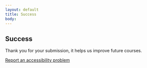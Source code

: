 ```yaml
---
layout: default
title: Success
body:
---
```


<main id="main-content">
  <div class="bg-base-lightest">
    <section class="grid-container usa-section">
      <div class="grid-row flex-justify-center">
        <div class="grid-col-12 tablet:grid-col-12 desktop:grid-col-12">
          <div class="
                bg-white
                padding-y-3 padding-x-5
                border border-base-lighter
              ">
            <h1 class="">Success</h1>
            <p class="margin-bottom-5">Thank you for your submission, it helps us improve future courses.</p>
            <a class="display-block margin-bottom-3" href="{{ '/report-an-issue-step-1' | url }}">Report an accessibility problem</a>
          </div>
        </div>
      </div>
    </section>
  </div>
</main>

<script type="application/javascript">

</script>
